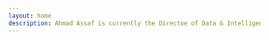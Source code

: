 ```yaml
---
layout: home
description: Ahmad Assaf is currently the Directoe of Data & Intelligence at Beamery in London, UK. He has deep interest in information retrieval, knowledge representation and machine learning. Ahmad Assaf holds a PhD degree from Telecom ParisTech with thesis about using Semantic Web technologies to enrich datasets on instance and metadata levels to facilitate self-service data provisioning.
---
```


